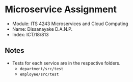 # Microservice Assignment

- Module: ITS 4243 Microservices and Cloud Computing
- Name: Dissanayake D.A.N.P.
- Index: ICT/18/813


## Notes
- Tests for each service are in the respective folders.
  - ``department/src/test``
  - ``employee/src/test``
